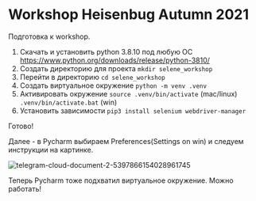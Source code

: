 # Workshop Heisenbug Autumn 2021

Подготовка к workshop.

1. Скачать и установить python 3.8.10 под любую ОС https://www.python.org/downloads/release/python-3810/
2. Создать директорию для проекта `mkdir selene_workshop`
3. Перейти в директорию `cd selene_workshop`
4. Создать виртуальное окружение `python -m venv .venv`
5. Активировать окружение `source .venv/bin/activate` (mac/linux) `.venv/bin/activate.bat` (win)
6. Установить зависимости `pip3 install selenium webdriver-manager`

Готово!

Далее - в Pycharm выбираем Preferences(Settings on win) и следуем инструкции на картинке.

![telegram-cloud-document-2-5397866154028961745](https://user-images.githubusercontent.com/17043964/136193623-875f43a3-a21e-472f-a276-6e82a9cf1d95.jpg)

Теперь Pycharm тоже подхватил виртуальное окружение.
Можно работать!
